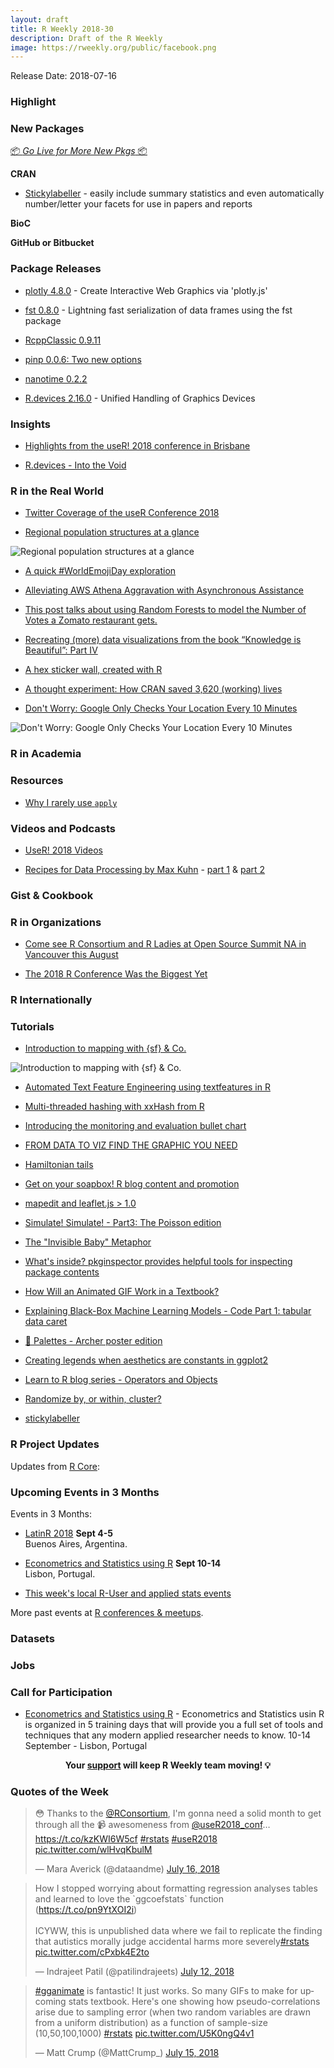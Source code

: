 ```yaml
---
layout: draft
title: R Weekly 2018-30
description: Draft of the R Weekly
image: https://rweekly.org/public/facebook.png
---
```


Release Date: 2018-07-16

###  Highlight




###  New Packages

<p class="added-hostname"><a href="https://rweekly.org/live" target="_blank" class="externalLink">📦 <i>Go Live for More New Pkgs</i> 📦</a></p>

**CRAN**

+ [Stickylabeller](https://rensa.co/projects/stickylabeller/) - easily include summary statistics and even automatically number/letter your facets for use in papers and reports


**BioC**


**GitHub or Bitbucket**



### Package Releases

+ [plotly 4.8.0](https://blog.cpsievert.me/2018/07/18/plotly-4-8-0-now-on-cran/) - Create Interactive Web Graphics via 'plotly.js'

+ [fst 0.8.0](http://blog.fstpackage.org/2018/01/fst_0.8.0/) - Lightning fast serialization of data frames using the fst package

+ [RcppClassic 0.9.11](http://dirk.eddelbuettel.com/blog/2018/07/15#rcppclassic_0.9.11)

+ [pinp 0.0.6: Two new options](http://dirk.eddelbuettel.com/blog/2018/07/17#pinp_0.0.6)

+ [nanotime 0.2.2](http://dirk.eddelbuettel.com/blog/2018/07/18#nanotime_0.2.2)

+ [R.devices 2.16.0](https://cran.r-project.org/package=R.devices) - Unified Handling of Graphics Devices


### Insights

+ [Highlights from the useR! 2018 conference in Brisbane](http://blog.revolutionanalytics.com/2018/07/user-2018-recap.html)

+ [R.devices - Into the Void](https://www.jottr.org/2018/07/21/suppressgraphics/)


### R in the Real World

+ [Twitter Coverage of the useR Conference 2018](https://github.com/neilfws/Twitter/blob/master/user2018/code/R/user2018.md)

+ [Regional population structures at a glance](https://ikashnitsky.github.io/2018/the-lancet-paper/)

![Regional population structures at a glance](https://ikashnitsky.github.io/images/180721/the-map.png)

+ [A quick #WorldEmojiDay exploration](https://colinfay.me/worldemojiday)

+ [Alleviating AWS Athena Aggravation with Asynchronous Assistance](https://rud.is/b/2018/07/14/alleviating-aws-athena-aggravation-with-asynchronous-assistance/)


+ [This post talks about using Random Forests to model the Number of Votes a Zomato restaurant gets.](https://pradeepadhokshaja.wordpress.com/2018/07/01/zomato-predicting-the-number-of-votes-for-new-delhi-restaurants/)

+ [Recreating (more) data visualizations from the book “Knowledge is Beautiful”: Part IV](https://towardsdatascience.com/recreating-more-data-visualizations-from-the-book-knowledge-is-beautiful-part-iv-686938a84c9e)

+ [A hex sticker wall, created with R](http://blog.revolutionanalytics.com/2018/07/user-2017-hexwall.html)

+ [A thought experiment: How CRAN saved 3,620 (working) lives](https://topics-in-r.blogspot.com/2018/07/a-thought-experiment-how-cran-saved.html)

+ [Don't Worry: Google Only Checks Your Location Every 10 Minutes](http://www.sastibe.de/2018/04/don-t-worry-google-location/)

![Don't Worry: Google Only Checks Your Location Every 10 Minutes](https://res.cloudinary.com/dlprdrxib/image/upload/v1523785896/google_heatmap_fiss_hcnim9.png)

###  R in Academia



###  Resources

+ [Why I rarely use `apply`](https://privefl.github.io/blog/why-i-rarely-use-apply/)



###  Videos and Podcasts

+ [UseR! 2018 Videos](https://www.youtube.com/channel/UC_R5smHVXRYGhZYDJsnXTwg/videos)

+ [Recipes for Data Processing by Max Kuhn](https://www.youtube.com/watch?v=JacpQdj1Vfc) - [part 1](https://www.youtube.com/watch?v=JacpQdj1Vfc) & [part 2](https://www.youtube.com/watch?v=ss-pIcwOUFo)

### Gist & Cookbook




###  R in Organizations


+ [Come see R Consortium and R Ladies at Open Source Summit NA in Vancouver this August](https://www.r-consortium.org/events/2018/07/17/come-see-r-consortium-and-r-ladies-at-open-source-summit-na-in-vancouver-this-august)

+ [The 2018 R Conference Was the Biggest Yet](https://www.jaredlander.com/2018/05/the-2018-r-conference-was-the-biggest-yet/)

### R Internationally



###  Tutorials

+ [Introduction to mapping with {sf} & Co.](https://statnmap.com/2018-07-14-introduction-to-mapping-with-sf-and-co/)

![Introduction to mapping with {sf} & Co.](https://statnmap.com/post/2018-07-14-introduction-to-mapping-with-sf-and-co/tmap-1.jpeg)

+ [Automated Text Feature Engineering using textfeatures in R](https://datascienceplus.com/automated-text-feature-engineering-using-textfeatures-in-r/)

+ [Multi-threaded hashing with xxHash from R](http://blog.fstpackage.org/2018/01/fst_hashing/)


+ [Introducing the monitoring and evaluation bullet chart ](https://www.amitkohli.com/introducing-the-monitoring-and-evaluation-bullet-chart/)

+ [FROM DATA TO VIZ FIND THE GRAPHIC YOU NEED](https://www.r-graph-gallery.com/from-data-to-viz-find-the-graphic-you-need/)

+ [Hamiltonian tails](https://xianblog.wordpress.com/2018/07/17/hamiltonian-tails/)

+ [Get on your soapbox! R blog content and promotion](https://masalmon.eu/2018/07/16/soapbox/)


+ [mapedit and leaflet.js > 1.0](http://r-spatial.org//r/2018/07/15/mapedit_newleaflet.html)


+ [Simulate! Simulate! - Part3: The Poisson edition](https://aosmith.rbind.io/2018/07/18/simulate-poisson-edition/)


+ [The "Invisible Baby" Metaphor](https://yihui.name/en/2018/07/invisible-baby/)


+ [What's inside? pkginspector provides helpful tools for inspecting package contents](https://ropensci.org/blog/2018/07/17/pkginspector/)

+ [How Will an Animated GIF Work in a Textbook?](https://yihui.name/en/2018/07/animated-gif-textbook/)

+ [Explaining Black-Box Machine Learning Models - Code Part 1: tabular data caret](https://shirinsplayground.netlify.com/2018/07/explaining_ml_models_code_caret_iml/)

+ [🎨 Palettes - Archer poster edition](https://maraaverick.rbind.io/2018/07/palettes-archer-poster-edition/)

+ [Creating legends when aesthetics are constants in ggplot2](https://aosmith.rbind.io/2018/07/19/legends-constants-for-aesthetics-in-ggplot2/)

+ [Learn to R blog series - Operators and Objects](https://itsalocke.com/blog/learn-to-r-blog-series---operators-and-objects/)

+ [Randomize by, or within, cluster?](https://www.rdatagen.net/post/by-vs-within/)

+ [stickylabeller](https://rensa.co/projects/stickylabeller/)

<!--<div class="post-more-begin"></div><div class="post-more-end"></div>-->

###  R Project Updates

Updates from [R Core](http://developer.r-project.org/blosxom.cgi/R-devel/NEWS):




###  Upcoming Events in 3 Months

Events in 3 Months:


+ [LatinR 2018](http://latin-r.com/) **Sept 4-5** <br />
Buenos Aires, Argentina.

+ [Econometrics and Statistics using R](http://gades-training.com/en/cursos/Econometrics-and-Statistics-Using-R) **Sept 10-14** <br />
Lisbon, Portugal.

+ [This week's local R-User and applied stats events](https://community.rstudio.com/c/irl)

More past events at [R conferences & meetups](https://conf.rweekly.org).

### Datasets




### Jobs




###  Call for Participation

+ [Econometrics and Statistics using R](http://gades-training.com/r-training/) - Econometrics and Statistics usin R is organized in 5 training days that will provide you a full set of tools and techniques that any modern applied researcher needs to know. 10-14 September - Lisbon, Portugal

<p class="hide-support added-hostname support-rweekly" style="text-align: center;font-weight: bold;">Your <a class="non-visited externalLink" href="https://www.patreon.com/rweekly" onclick="pas(this)">support</a> will keep R Weekly team moving! 💡</p>

###  Quotes of the Week

<blockquote class="twitter-tweet" data-lang="en"><p lang="en" dir="ltr">😳 Thanks to the <a href="https://twitter.com/RConsortium?ref_src=twsrc%5Etfw">@RConsortium</a>, I&#39;m gonna need a solid month to get through all the 📹 awesomeness from <a href="https://twitter.com/useR2018_conf?ref_src=twsrc%5Etfw">@useR2018_conf</a>… <a href="https://t.co/kzKWI6W5cf">https://t.co/kzKWI6W5cf</a> <a href="https://twitter.com/hashtag/rstats?src=hash&amp;ref_src=twsrc%5Etfw">#rstats</a> <a href="https://twitter.com/hashtag/useR2018?src=hash&amp;ref_src=twsrc%5Etfw">#useR2018</a> <a href="https://t.co/wlHvqKbulM">pic.twitter.com/wlHvqKbulM</a></p>&mdash; Mara Averick (@dataandme) <a href="https://twitter.com/dataandme/status/1018818215684857856?ref_src=twsrc%5Etfw">July 16, 2018</a></blockquote>


<blockquote class="twitter-tweet" data-lang="en"><p lang="en" dir="ltr">How I stopped worrying about formatting regression analyses tables and learned to love the `ggcoefstats` function (<a href="https://t.co/pn9YtXOI2i">https://t.co/pn9YtXOI2i</a>)<br><br>ICYWW, this is unpublished data where we fail to replicate the finding that autistics morally judge accidental harms more severely<a href="https://twitter.com/hashtag/rstats?src=hash&amp;ref_src=twsrc%5Etfw">#rstats</a> <a href="https://t.co/cPxbk4E2to">pic.twitter.com/cPxbk4E2to</a></p>&mdash; Indrajeet Patil (@patilindrajeets) <a href="https://twitter.com/patilindrajeets/status/1017473518798336000?ref_src=twsrc%5Etfw">July 12, 2018</a></blockquote>

<blockquote class="twitter-tweet" data-lang="en"><p lang="en" dir="ltr"><a href="https://twitter.com/hashtag/gganimate?src=hash&amp;ref_src=twsrc%5Etfw">#gganimate</a> is fantastic! It just works. So many GIFs to make for upcoming stats textbook. Here&#39;s one showing how pseudo-correlations arise due to sampling error (when two random variables are drawn from a uniform distribution) as a function of sample-size (10,50,100,1000) <a href="https://twitter.com/hashtag/rstats?src=hash&amp;ref_src=twsrc%5Etfw">#rstats</a> <a href="https://t.co/U5K0ngQ4v1">pic.twitter.com/U5K0ngQ4v1</a></p>&mdash; Matt Crump (@MattCrump_) <a href="https://twitter.com/MattCrump_/status/1018529446448558081?ref_src=twsrc%5Etfw">July 15, 2018</a></blockquote>


